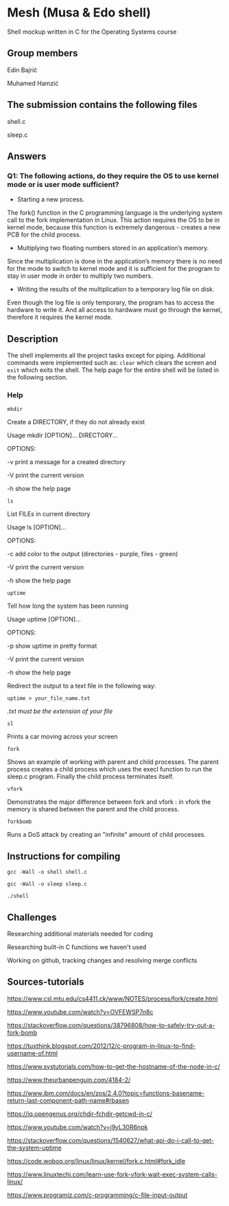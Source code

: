 # Mesh (Musa & Edo shell)
Shell mockup written in C for the Operating Systems course

## Group members

Edin Bajrić

Muhamed Hamzić

## The submission contains the following files

shell.c

sleep.c

## Answers

### Q1: The following actions, do they require the OS to use kernel mode or is user mode sufficient?

- Starting a new process.

The fork() function in the C programming language is the underlying system call to the fork implementation in Linux. This action requires the OS to be in kernel mode, because this function is extremely dangerous - creates a new PCB for the child process.

- Multiplying two floating numbers stored in an application’s memory.

Since the multiplication is done in the application’s memory there is no need for the mode to switch to kernel mode and it is sufficient for the program to stay in user mode in order to multiply two numbers.

- Writing the results of the multiplication to a temporary log file on disk.

Even though the log file is only temporary, the program has to access the hardware to write it. And all access to hardware must go through the kernel, therefore it requires the kernel mode.


## Description

The shell implements all the project tasks except for piping. Additional commands were implemented such as: `clear` which clears the screen and `exit` which exits the shell. The help page for the entire shell will be listed in the following section.

### Help
`mkdir` 

Create a DIRECTORY, if they do not already exist

Usage mkdir [OPTION]... DIRECTORY...

OPTIONS:

-v print a message for a created directory

-V print the current version

-h show the help page

`ls`

List FILEs in current directory 

Usage ls [OPTION]...

OPTIONS:

-c add color to the output (directories - purple, files - green)

-V print the current version

-h show the help page

`uptime`

Tell how long the system has been running

Usage uptime [OPTION]...

OPTIONS:

-p show uptime in pretty format

-V print the current version

-h show the help page

Redirect the output to a text file in the following way:

`uptime > your_file_name.txt`

*.txt must be the extension of your file*

`sl`
 
Prints a car moving across your screen

`fork`

Shows an example of working with parent and child processes. The parent process creates a child process which uses the execl function to run the sleep.c program. Finally the child process terminates itself.

`vfork`

Demonstrates the major difference between fork and vfork : in vfork the memory is shared between the parent and the child process.

`forkbomb`

Runs a DoS attack by creating an "infinite" amount of child processes.


## Instructions for compiling

`gcc -Wall -o shell shell.c`

`gcc -Wall -o sleep sleep.c`

`./shell`


## Challenges

Researching additional materials needed for coding

Researching built-in C functions we haven't used

Working on github, tracking changes and resolving merge conflicts

## Sources-tutorials

https://www.csl.mtu.edu/cs4411.ck/www/NOTES/process/fork/create.html

https://www.youtube.com/watch?v=OVFEWSP7n8c

https://stackoverflow.com/questions/38796808/how-to-safely-try-out-a-fork-bomb

https://tuxthink.blogspot.com/2012/12/c-program-in-linux-to-find-username-of.html

https://www.systutorials.com/how-to-get-the-hostname-of-the-node-in-c/

https://www.theurbanpenguin.com/4184-2/

https://www.ibm.com/docs/en/zos/2.4.0?topic=functions-basename-return-last-component-path-name#rbasen

https://iq.opengenus.org/chdir-fchdir-getcwd-in-c/

https://www.youtube.com/watch?v=j9yL30R6npk

https://stackoverflow.com/questions/1540627/what-api-do-i-call-to-get-the-system-uptime

https://code.woboq.org/linux/linux/kernel/fork.c.html#fork_idle

https://www.linuxtechi.com/learn-use-fork-vfork-wait-exec-system-calls-linux/

https://www.programiz.com/c-programming/c-file-input-output



